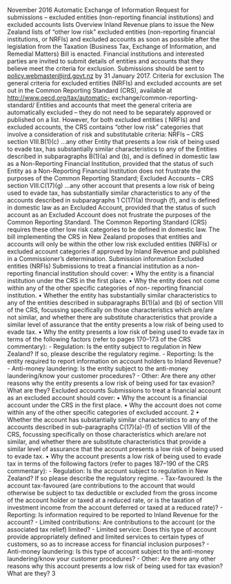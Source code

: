 November 2016 Automatic Exchange of Information Request for submissions – excluded entities (non-reporting financial institutions) and excluded accounts lists Overview Inland Revenue plans to issue the New Zealand lists of “other low risk” excluded entities (non-reporting financial institutions, or NRFIs) and excluded accounts as soon as possible after the legislation from the Taxation (Business Tax, Exchange of Information, and Remedial Matters) Bill is enacted. Financial institutions and interested parties are invited to submit details of entities and accounts that they believe meet the criteria for exclusion. Submissions should be sent to policy.webmaster@ird.govt.nz by 31 January 2017. Criteria for exclusion The general criteria for excluded entities (NRFIs) and excluded accounts are set out in the Common Reporting Standard (CRS), available at http://www.oecd.org/tax/automatic- exchange/common-reporting-standard/ Entities and accounts that meet the general criteria are automatically excluded – they do not need to be separately approved or published on a list. However, for both excluded entities ( NRFIs) and excluded accounts, the CRS contains “other low risk” categories that involve a consideration of risk and substitutable criteria: NRFIs – CRS section VIII.B(1)(c) ...any other Entity that presents a low risk of being used to evade tax, has substantially similar characteristics to any of the Entities described in subparagraphs B(1)(a) and (b), and is defined in domestic law as a Non-Reporting Financial Institution, provided that the status of such Entity as a Non-Reporting Financial Institution does not frustrate the purposes of the Common Reporting Standard; Excluded Accounts – CRS section VIII.C(17)(g) ...any other account that presents a low risk of being used to evade tax, has substantially similar characteristics to any of the accounts described in subparagraphs 1 C(17)(a) through (f), and is defined in domestic law as an Excluded Account, provided that the status of such account as an Excluded Account does not frustrate the purposes of the Common Reporting Standard. The Common Reporting Standard (CRS) requires these other low risk categories to be defined in domestic law. The bill implementing the CRS in New Zealand proposes that entities and accounts will only be within the other low risk excluded entities (NRFIs) or excluded account categories if approved by Inland Revenue and published in a Commissioner’s determination. Submission information Excluded entities (NRFIs) Submissions to treat a financial institution as a non-reporting financial institution should cover: • Why the entity is a financial institution under the CRS in the first place. • Why the entity does not come within any of the other specific categories of non- reporting financial institution. • Whether the entity has substantially similar characteristics to any of the entities described in subparagraphs B(1)(a) and (b) of section VIII of the CRS, focussing specifically on those characteristics which are/are not similar, and whether there are substitute characteristics that provide a similar level of assurance that the entity presents a low risk of being used to evade tax. • Why the entity presents a low risk of being used to evade tax in terms of the following factors (refer to pages 170–173 of the CRS commentary): - Regulation: Is the entity subject to regulation in New Zealand? If so, please describe the regulatory regime. - Reporting: Is the entity required to report information on account holders to Inland Revenue? - Anti-money laundering: Is the entity subject to the anti-money laundering/know your customer procedures? - Other: Are there any other reasons why the entity presents a low risk of being used for tax evasion? What are they? Excluded accounts Submissions to treat a financial account as an excluded account should cover: • Why the account is a financial account under the CRS in the first place. • Why the account does not come within any of the other specific categories of excluded account. 2 • Whether the account has substantially similar characteristics to any of the accounts described in sub-paragraphs C(17)(a)-(f) of section VIII of the CRS, focussing specifically on those characteristics which are/are not similar, and whether there are substitute characteristics that provide a similar level of assurance that the account presents a low risk of being used to evade tax. • Why the account presents a low risk of being used to evade tax in terms of the following factors (refer to pages 187–190 of the CRS commentary): - Regulation: Is the account subject to regulation in New Zealand? If so please describe the regulatory regime. - Tax-favoured: Is the account tax-favoured (are contributions to the account that would otherwise be subject to tax deductible or excluded from the gross income of the account holder or taxed at a reduced rate, or is the taxation of investment income from the account deferred or taxed at a reduced rate)? - Reporting: Is information required to be reported to Inland Revenue for the account? - Limited contributions: Are contributions to the account (or the associated tax relief) limited? - Limited service: Does this type of account provide appropriately defined and limited services to certain types of customers, so as to increase access for financial inclusion purposes? - Anti-money laundering: Is this type of account subject to the anti-money laundering/know your customer procedures? - Other: Are there any other reasons why this account presents a low risk of being used for tax evasion? What are they? 3